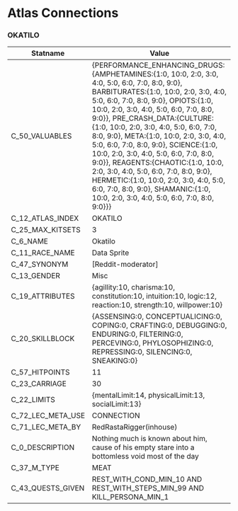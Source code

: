 

# Atlas Connections





### OKATILO
| Statname | Value | 
|  --  |  --  | 
| C_50_VALUABLES | {PERFORMANCE_ENHANCING_DRUGS:{AMPHETAMINES:{1:0, 10:0, 2:0, 3:0, 4:0, 5:0, 6:0, 7:0, 8:0, 9:0}, BARBITURATES:{1:0, 10:0, 2:0, 3:0, 4:0, 5:0, 6:0, 7:0, 8:0, 9:0}, OPIOTS:{1:0, 10:0, 2:0, 3:0, 4:0, 5:0, 6:0, 7:0, 8:0, 9:0}}, PRE_CRASH_DATA:{CULTURE:{1:0, 10:0, 2:0, 3:0, 4:0, 5:0, 6:0, 7:0, 8:0, 9:0}, META:{1:0, 10:0, 2:0, 3:0, 4:0, 5:0, 6:0, 7:0, 8:0, 9:0}, SCIENCE:{1:0, 10:0, 2:0, 3:0, 4:0, 5:0, 6:0, 7:0, 8:0, 9:0}}, REAGENTS:{CHAOTIC:{1:0, 10:0, 2:0, 3:0, 4:0, 5:0, 6:0, 7:0, 8:0, 9:0}, HERMETIC:{1:0, 10:0, 2:0, 3:0, 4:0, 5:0, 6:0, 7:0, 8:0, 9:0}, SHAMANIC:{1:0, 10:0, 2:0, 3:0, 4:0, 5:0, 6:0, 7:0, 8:0, 9:0}}} | 
| C_12_ATLAS_INDEX | OKATILO | 
| C_25_MAX_KITSETS | 3 | 
| C_6_NAME | Okatilo | 
| C_11_RACE_NAME | Data Sprite | 
| C_47_SYNONYM | [Reddit-moderator] | 
| C_13_GENDER | Misc | 
| C_19_ATTRIBUTES | {agillity:10, charisma:10, constitution:10, intuition:10, logic:12, reaction:10, strength:10, willpower:10} | 
| C_20_SKILLBLOCK | {ASSENSING:0, CONCEPTUALICING:0, COPING:0, CRAFTING:0, DEBUGGING:0, ENDURING:0, FILTERING:0, PERCEVING:0, PHYLOSOPHIZING:0, REPRESSING:0, SILENCING:0, SNEAKING:0} | 
| C_57_HITPOINTS | 11 | 
| C_23_CARRIAGE | 30 | 
| C_22_LIMITS | {mentalLimit:14, physicalLimit:13, socialLimit:13} | 
| C_72_LEC_META_USE | CONNECTION | 
| C_71_LEC_META_BY | RedRastaRigger(inhouse) | 
| C_0_DESCRIPTION | Nothing much is known about him, cause of his empty stare into a bottomless void most of the day  | 
| C_37_M_TYPE | MEAT | 
| C_43_QUESTS_GIVEN | REST_WITH_COND_MIN_10 AND REST_WITH_STEPS_MIN_99 AND KILL_PERSONA_MIN_1 | 

